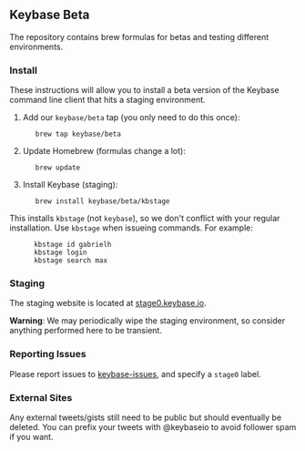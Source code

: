 ## Keybase Beta

The repository contains brew formulas for betas and testing different environments.

### Install

These instructions will allow you to install a beta version of the Keybase command line client that hits a staging environment.

1. Add our `keybase/beta` tap (you only need to do this once):

          brew tap keybase/beta
          
1. Update Homebrew (formulas change a lot):

          brew update

1. Install Keybase (staging):
          
          brew install keybase/beta/kbstage


This installs `kbstage` (not `keybase`), so we don't conflict with your regular installation. Use `kbstage` when issueing commands. For example:

          kbstage id gabrielh
          kbstage login
          kbstage search max


### Staging

The staging website is located at [stage0.keybase.io](https://stage0.keybase.io/).

**Warning**: We may periodically wipe the staging environment, so consider anything performed here to be transient.

### Reporting Issues

Please report issues to [keybase-issues](https://github.com/keybase/keybase-issues/issues), and specify a `stage0` label.

### External Sites

Any external tweets/gists still need to be public but should eventually be deleted. You can prefix your tweets with @keybaseio to avoid follower spam if you want.
